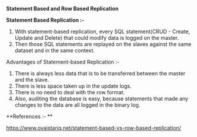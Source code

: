 **Statement Based and Row Based Replication**

**Statement Based Replication :-**

1. With statement-based replication, every SQL statement(CRUD - Create, Update and Delete) that could modify data is logged on the master.
2. Then those SQL statements are replayed on the slaves against the same dataset and in the same context.

Advantages of Statement-based Replication :- 
1. There is always less data that is to be transferred between the master and the slave.
2. There is less space taken up in the update logs.
3. There is no need to deal with the row format.
4. Also, auditing the database is easy, because statements that made any changes to the data are all logged in the binary log.



**References :- **

https://www.ovaistariq.net/statement-based-vs-row-based-replication/
